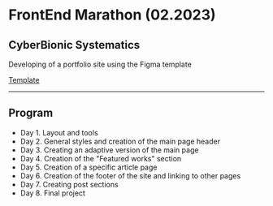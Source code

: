 # FrontEnd Marathon (02.2023) 
## CyberBionic Systematics

Developing of a portfolio site using the Figma template

[Template](https://www.figma.com/file/E2o98mCR2WhT2cabcXIs8c/%5BPubliched%5D%5BEN%5D-Personal-portfolio-(Copy)?node-id=138%3A178&t=leyeYKQQAb3rYAxr-0)

---

## Program
- Day 1. Layout and tools
- Day 2. General styles and creation of the main page header
- Day 3. Creating an adaptive version of the main page
- Day 4. Creation of the "Featured works" section
- Day 5. Creation of a specific article page
- Day 6. Creation of the footer of the site and linking to other pages
- Day 7. Creating post sections
- Day 8. Final project
